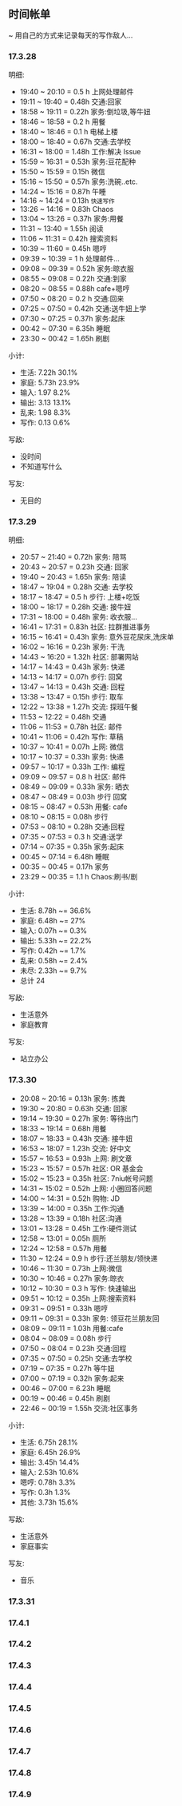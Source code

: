## 时间帐单
~ 用自己的方式来记录每天的写作敌人...


### 17.3.28
明细:

- 19:40 ~ 20:10 = 0.5 h 上网处理邮件
- 19:11 ~ 19:40 = 0.48h 交通:回家
- 18:58 ~ 19:11 = 0.22h 家务:倒垃圾,等牛妞
- 18:46 ~ 18:58 = 0.2 h 用餐
- 18:40 ~ 18:46 = 0.1 h 电梯上楼
- 18:00 ~ 18:40 = 0.67h 交通:去学校
- 16:31 ~ 18:00 = 1.48h 工作:解决 Issue
- 15:59 ~ 16:31 = 0.53h 家务:豆花配种
- 15:50 ~ 15:59 = 0.15h 微信
- 15:16 ~ 15:50 = 0.57h 家务:洗碗..etc.
- 14:24 ~ 15:16 = 0.87h 午睡
- 14:16 ~ 14:24 = 0.13h `快速写作`
- 13:26 ~ 14:16 = 0.83h Chaos
- 13:04 ~ 13:26 = 0.37h 家务:用餐
- 11:31 ~ 13:40 = 1.55h 阅读
- 11:06 ~ 11:31 = 0.42h 搜索资料
- 10:39 ~ 11:60 = 0.45h 嗯哼
- 09:39 ~ 10:39 = 1   h 处理邮件...
- 09:08 ~ 09:39 = 0.52h 家务:晾衣服
- 08:55 ~ 09:08 = 0.22h 交通:到家
- 08:20 ~ 08:55 = 0.88h cafe+嗯哼
- 07:50 ~ 08:20 = 0.2 h 交通:回来
- 07:25 ~ 07:50 = 0.42h 交通:送牛妞上学
- 07:30 ~ 07:25 = 0.37h 家务:起床
- 00:42 ~ 07:30 = 6.35h     睡眠
- 23:30 ~ 00:42 = 1.65h     刷剧

小计:

- 生活:   7.22h    30.1%
- 家庭:   5.73h    23.9%
- 输入: 1.97    8.2%
- 输出:   3.13    13.1%
- 乱来:   1.98    8.3%
- 写作: 0.13    0.6%

写敌:

- 没时间
- 不知道写什么

写友:

- 无目的


### 17.3.29
明细:

- 20:57 ~ 21:40 = 0.72h     家务: 陪骂
- 20:43 ~ 20:57 = 0.23h     交通: 回家
- 19:40 ~ 20:43 = 1.65h     家务: 陪读
- 18:47 ~ 19:04 = 0.28h     交通: 去学校
- 18:17 ~ 18:47 = 0.5 h 步行: 上楼+吃饭
- 18:00 ~ 18:17 = 0.28h     交通: 接牛妞
- 17:31 ~ 18:00 = 0.48h     家务: 收衣服...
- 16:41 ~ 17:31 = 0.83h     社区: 拉群推进事务
- 16:15 ~ 16:41 = 0.43h     家务: 意外豆花尿床,洗床单
- 16:02 ~ 16:16 = 0.23h     家务: 干洗
- 14:43 ~ 16:20 = 1.32h     社区: 部署网站
- 14:17 ~ 14:43 = 0.43h     家务: 快递
- 14:13 ~ 14:17 = 0.07h     步行: 回窝
- 13:47 ~ 14:13 = 0.43h     交通: 回程
- 13:38 ~ 13:47 = 0.15h     步行: 取车
- 12:22 ~ 13:38 = 1.27h     交流: 探班午餐
- 11:53 ~ 12:22 = 0.48h     交通
- 11:06 ~ 11:53 = 0.78h     社区: 邮件
- 10:41 ~ 11:06 = 0.42h     写作: 草稿
- 10:37 ~ 10:41 = 0.07h     上网: 微信
- 10:17 ~ 10:37 = 0.33h     家务: 快递
- 09:57 ~ 10:17 = 0.33h     工作: 编程
- 09:09 ~ 09:57 = 0.8 h     社区: 邮件
- 08:49 ~ 09:09 = 0.33h     家务: 晒衣
- 08:47 ~ 08:49 = 0.03h     步行 回窝
- 08:15 ~ 08:47 = 0.53h     用餐: cafe
- 08:10 ~ 08:15 = 0.08h     步行
- 07:53 ~ 08:10 = 0.28h     交通:回程
- 07:35 ~ 07:53 = 0.3 h 交通:送学
- 07:14 ~ 07:35 = 0.35h     家务:起床
- 00:45 ~ 07:14 = 6.48h     睡眠
- 00:35 ~ 00:45 = 0.17h     家务
- 23:29 ~ 00:35 = 1.1 h Chaos:刷书/剧

小计:

- 生活:    8.78h ~= 36.6%
- 家庭:   6.48h ~= 27%
- 输入:   0.07h ~= 0.3%
- 输出:  5.33h ~= 22.2%
- 写作: 0.42h ~= 1.7%
- 乱来:   0.58h ~= 2.4%
- 未尽:  2.33h  ~= 9.7%
- 总计  24  

写敌:

- 生活意外
- 家庭教育

写友:

- 站立办公


### 17.3.30

- 20:08 ~ 20:16 = 0.13h        家务: 拣粪
- 19:30 ~ 20:80 = 0.63h        交通: 回家
- 19:14 ~ 19:30 = 0.27h        家务: 等待出门
- 18:33 ~ 19:14 = 0.68h        用餐
- 18:07 ~ 18:33 = 0.43h        交通: 接牛妞
- 16:53 ~ 18:07 = 1.23h        交流: 好中文
- 15:57 ~ 16:53 = 0.93h        上网: 刷文章
- 15:23 ~ 15:57 = 0.57h        社区: OR 基金会
- 15:02 ~ 15:23 = 0.35h        社区: 7niu帐号问题
- 14:31 ~ 15:02 = 0.52h        上网: 小圈回答问题
- 14:00 ~ 14:31 = 0.52h        购物: JD
- 13:39 ~ 14:00 = 0.35h        工作:沟通
- 13:28 ~ 13:39 = 0.18h        社区:沟通
- 13:01 ~ 13:28 = 0.45h        工作:硬件测试
- 12:58 ~ 13:01 = 0.05h        厕所
- 12:24 ~ 12:58 = 0.57h        用餐
- 11:30 ~ 12:24 = 0.9 h    步行:还兰朋友/领快递
- 10:46 ~ 11:30 = 0.73h        上网:微信
- 10:30 ~ 10:46 = 0.27h        家务:晾衣
- 10:12 ~ 10:30 = 0.3 h    写作: 快速输出
- 09:51 ~ 10:12 = 0.35h        上网:搜索资料
- 09:31 ~ 09:51 = 0.33h        嗯哼
- 09:11 ~ 09:31 = 0.33h        家务: 领豆花兰朋友回
- 08:09 ~ 09:11 = 1.03h        用餐:cafe
- 08:04 ~ 08:09 = 0.08h        步行
- 07:50 ~ 08:04 = 0.23h        交通:回程
- 07:35 ~ 07:50 = 0.25h        交通:去学校
- 07:19 ~ 07:35 = 0.27h     等牛妞
- 07:00 ~ 07:19 = 0.32h        家务:起来
- 00:46 ~ 07:00 = 6.23h        睡眠
- 00:19 ~ 00:46 = 0.45h        刷剧
- 22:46 ~ 00:19 = 1.55h        交流:社区事务


小计:

- 生活:   6.75h    28.1%
- 家庭: 6.45h    26.9%
- 输出:  3.45h    14.4%
- 输入:    2.53h    10.6%
- 嗯哼:   0.78h    3.3%
- 写作: 0.3h 1.3%
- 其他:  3.73h    15.6%

写敌:

- 生活意外
- 家庭事实

写友:

- 音乐

### 17.3.31

### 17.4.1

### 17.4.2

### 17.4.3

### 17.4.4

### 17.4.5

### 17.4.6

### 17.4.7

### 17.4.8

### 17.4.9